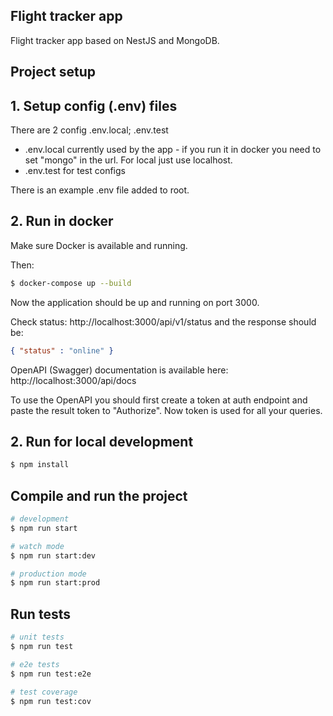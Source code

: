 ## Flight tracker app

Flight tracker app based on NestJS and MongoDB.

## Project setup

## 1. Setup config (.env) files

There are 2 config .env.local; .env.test

- .env.local currently used by the app - if you run it in docker you need to set "mongo" in the url. For local just use localhost.
- .env.test for test configs

There is an example .env file added to root.

## 2. Run in docker

Make sure Docker is available and running.

Then:
```bash
$ docker-compose up --build
```
Now the application should be up and running on port 3000.

Check status: http://localhost:3000/api/v1/status and the response should be:
```json
{ "status" : "online" }
```

OpenAPI (Swagger) documentation is available here: http://localhost:3000/api/docs

To use the OpenAPI you should first create a token at auth endpoint and paste the result token to "Authorize". Now token is used for all your queries.


## 2. Run for local development

```bash
$ npm install
```

## Compile and run the project

```bash
# development
$ npm run start

# watch mode
$ npm run start:dev

# production mode
$ npm run start:prod
```

## Run tests

```bash
# unit tests
$ npm run test

# e2e tests
$ npm run test:e2e

# test coverage
$ npm run test:cov
```

